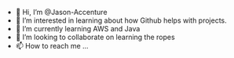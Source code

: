 - 👋 Hi, I’m @Jason-Accenture
- 👀 I’m interested in learning about how Github helps with projects.
- 🌱 I’m currently learning AWS and Java
- 💞️ I’m looking to collaborate on learning the ropes
- 📫 How to reach me ...

<!---
Jason-Accenture/Jason-Accenture is a ✨ special ✨ repository because its `README.md` (this file) appears on your GitHub profile.
You can click the Preview link to take a look at your changes.
--->
